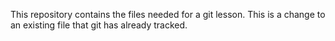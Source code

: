 This repository contains the files needed for a git lesson.
This is a change to an existing file that git has already tracked.
